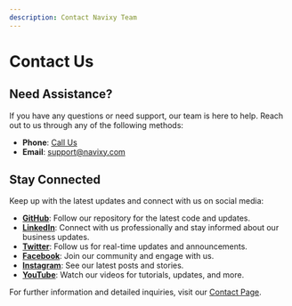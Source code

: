 ```yaml
---
description: Contact Navixy Team
---
```


# Contact Us

## Need Assistance?

If you have any questions or need support, our team is here to help. Reach out to us through any of the following methods:

* **Phone**: [Call Us](https://www.navixy.com/contact/)
* **Email**: [support@navixy.com](mailto:support@navixy.com)

## Stay Connected

Keep up with the latest updates and connect with us on social media:

* [**GitHub**](https://github.com/SquareGPS/navixy-api): Follow our repository for the latest code and updates.
* [**LinkedIn**](https://linkedin.com/company/navixy/): Connect with us professionally and stay informed about our business updates.
* [**Twitter**](https://twitter.com/Navixy): Follow us for real-time updates and announcements.
* [**Facebook**](https://facebook.com/NavixyGPS): Join our community and engage with us.
* [**Instagram**](https://instagram.com/navixygps): See our latest posts and stories.
* [**YouTube**](https://youtube.com/channel/UCL0u39pv4NlECAmFOZCZ-nw): Watch our videos for tutorials, updates, and more.

For further information and detailed inquiries, visit our [Contact Page](https://www.navixy.com/contact/).
